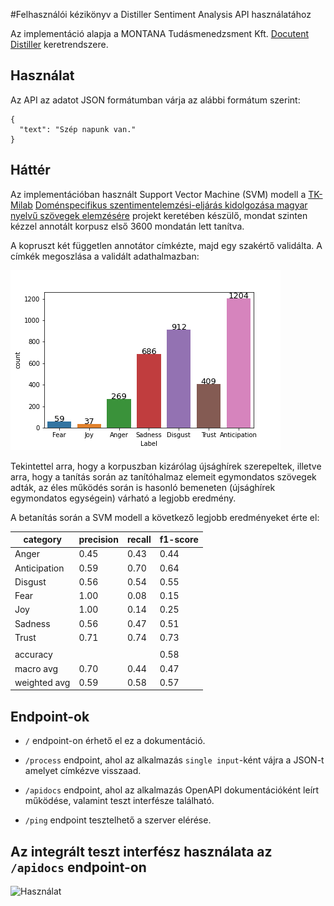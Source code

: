 #Felhasználói kézikönyv a Distiller Sentiment Analysis API használatához


Az implementáció alapja a MONTANA Tudásmenedzsment Kft. [Docutent Distiller](https://bitbucket.org/montanatudasmenedzsmentkft/distiller) keretrendszere.

## Használat

Az API az adatot JSON formátumban várja az alábbi formátum szerint:

```
{
  "text": "Szép napunk van."
}
```

## Háttér

Az implementációban használt Support Vector Machine (SVM) modell a [TK-Milab](https://milab.tk.hu/hu) [Doménspecifikus szentimentelemzési-eljárás kidolgozása magyar nyelvű szövegek elemzésére](https://milab.tk.hu/domenspecifikus-szentimentelemzesi-eljaras-kidolgozasa-magyar-nyelvu-szovegek-elemzesere) projekt keretében készülő, mondat szinten kézzel annotált korpusz első 3600 mondatán lett tanítva.

A kopruszt két független annotátor címkézte, majd egy szakértő validálta. A címkék megoszlása a validált adathalmazban: 

![statistics](images/distribution.png)

Tekintettel arra, hogy a korpuszban kizárólag újsághírek szerepeltek, illetve arra,
hogy a tanítás során az tanítóhalmaz elemeit egymondatos szövegek adták, 
az éles működés során is hasonló bemeneten (újsághírek egymondatos egységein) 
várható a legjobb eredmény.

A betanítás során a SVM modell a következő legjobb eredményeket érte el:

|category|precision              | recall           |f1-score|
|-----------|:---------------------|:----------------|:--------|
|Anger|0.45|0.43|0.44|
Anticipation|0.59|0.70|0.64|
|Disgust|0.56|0.54|0.55|
|Fear|1.00|0.08|0.15|
|Joy|1.00|0.14|0.25|
|Sadness|0.56|0.47|0.51|
|Trust|0.71|0.74|0.73|
| | | | |
|accuracy| | |0.58|
|macro avg|0.70|0.44|0.47|
|weighted avg|0.59|0.58|0.57|


## Endpoint-ok

* `/` endpoint-on érhető el ez a dokumentáció.

* `/process` endpoint, ahol az alkalmazás `single input`-ként vájra a JSON-t amelyet címkézve visszaad.

* `/apidocs` endpoint, ahol az alkalmazás OpenAPI dokumentációként leírt működése, valamint teszt interfésze található.

* `/ping` endpoint tesztelhető a szerver elérése.

## Az integrált teszt interfész használata az `/apidocs` endpoint-on

![Használat](images/tutorial.gif)
